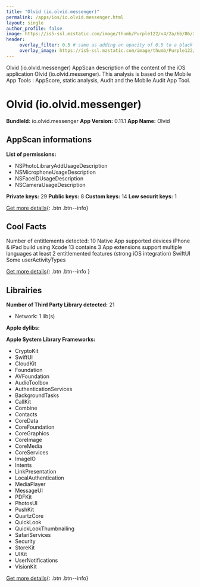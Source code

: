 ```yaml
---
title: "Olvid (io.olvid.messenger)"
permalink: /apps/ios/io.olvid.messenger.html
layout: single
author_profile: false
image: https://is5-ssl.mzstatic.com/image/thumb/Purple122/v4/2a/66/86/2a66864c-67a4-a408-333c-e19b57e8f32b/AppIcon-0-1x_U007emarketing-0-7-0-85-220.png/512x512bb.jpg
header: 
     overlay_filter: 0.5 # same as adding an opacity of 0.5 to a black background
     overlay_image: https://is5-ssl.mzstatic.com/image/thumb/Purple122/v4/2a/66/86/2a66864c-67a4-a408-333c-e19b57e8f32b/AppIcon-0-1x_U007emarketing-0-7-0-85-220.png/512x512bb.jpg
---
```

Olvid (io.olvid.messenger) AppScan description of the content of the iOS application Olvid (io.olvid.messenger). This analysis is based on the Mobile App Tools : AppScore, static analysis, Audit and the Mobile Audit App Tool.

# Olvid (io.olvid.messenger)

**BundleId:** io.olvid.messenger
**App Version:** 0.11.1
**App Name:** Olvid


## AppScan informations 

**List of permissions:** 
- NSPhotoLibraryAddUsageDescription
- NSMicrophoneUsageDescription
- NSFaceIDUsageDescription
- NSCameraUsageDescription
  
  
**Private keys:** 29
**Public keys:** 8
**Custom keys:** 14
**Low securit keys:** 1
  
[Get more details](/pricing.html){: .btn .btn--info}

## Cool Facts

Number of entitlements detected: 10
Native App
supported devices iPhone & iPad
build using Xcode 13
contains 3 App extensions
support multiple languages
at least 2 entitlemented features (strong iOS integration)
SwiftUI
Some userActivityTypes
  
[Get more details](/pricing.html){: .btn .btn--info }

## Librairies 
**Number of Third Party Library detected:** 21
- Network: 1 lib(s)


**Apple dylibs:**


**Apple System Library Frameworks:**
- CryptoKit
- SwiftUI
- CloudKit
- Foundation
- AVFoundation
- AudioToolbox
- AuthenticationServices
- BackgroundTasks
- CallKit
- Combine
- Contacts
- CoreData
- CoreFoundation
- CoreGraphics
- CoreImage
- CoreMedia
- CoreServices
- ImageIO
- Intents
- LinkPresentation
- LocalAuthentication
- MediaPlayer
- MessageUI
- PDFKit
- PhotosUI
- PushKit
- QuartzCore
- QuickLook
- QuickLookThumbnailing
- SafariServices
- Security
- StoreKit
- UIKit
- UserNotifications
- VisionKit


  
[Get more details](/pricing.html){: .btn .btn--info}

